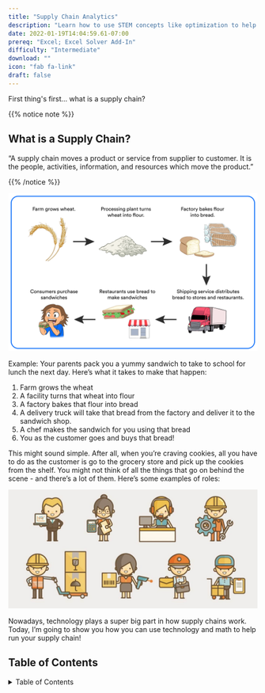 ```yaml
---
title: "Supply Chain Analytics"
description: "Learn how to use STEM concepts like optimization to help run your cookie bakery!"
date: 2022-01-19T14:04:59.61-07:00
prereq: "Excel; Excel Solver Add-In"
difficulty: "Intermediate"
download: ""
icon: "fab fa-link"
draft: false
---
```

First thing's first... what is a supply chain? 

{{% notice note %}}
## What is a Supply Chain?

“A supply chain moves a product or service from supplier to customer. It is the people, activities, information, and resources which move the product.” 

{{% /notice %}}

![Diagram that illustrates the various steps in the suppy chain to make a sandwich including farm, factory, and delivery](img/sandwich.png)

Example: Your parents pack you a yummy sandwich to take to school for lunch the next day. Here’s what it takes to make that happen:
1.	Farm grows the wheat
2.	A facility turns that wheat into flour
3.	A factory bakes that flour into bread
4.	A delivery truck will take that bread from the factory and deliver it to the sandwich shop.
5.	A chef makes the sandwich for you using that bread
6.	You as the customer goes and buys that bread!


This might sound simple. After all, when you’re craving cookies, all you have to do as the customer is go to the grocery store and pick up the cookies from the shelf. You might not think of all the things that go on behind the scene - and there’s a lot of them. Here’s some examples of roles: 

![Image that shows icons of different jobs such as manufacturing, sales, and delivery that are needed to make a supply chain run](img/jobs.jpg)

Nowadays, technology plays a super big part in how supply chains work. Today, I’m going to show you how you can use technology and math to help run your supply chain!

## Table of Contents

<details close>
<summary>Table of Contents</summary>
{{% children %}}
</details>